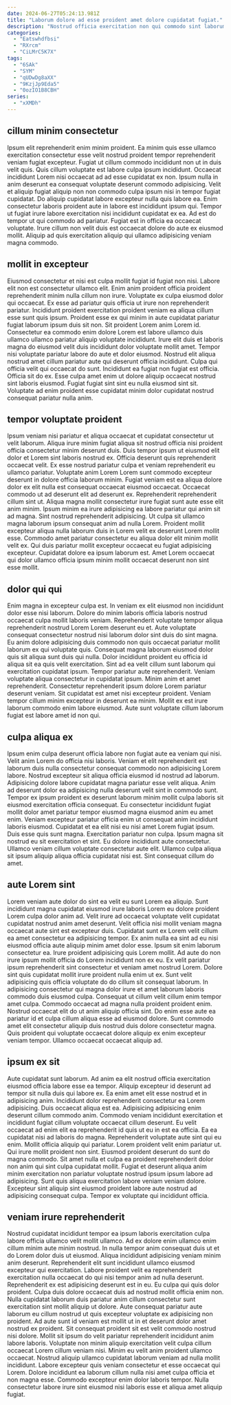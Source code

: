 ```yaml
---
date: 2024-06-27T05:24:13.981Z
title: "Laborum dolore ad esse proident amet dolore cupidatat fugiat."
description: "Nostrud officia exercitation non qui commodo sint laborum est aute id sunt eu proident. Reprehenderit irure consequat ut ullamco sit."
categories:
  - "Eatswhdfbsi"
  - "RXrcm"
  - "CiLMrC5K7X"
tags:
  - "6SAk"
  - "SYM"
  - "qUDwDg8aXX"
  - "9KzjJp9Eda5"
  - "0ozIO1B8CBH"
series:
  - "xXMDh"
---
```



## cillum minim consectetur

Ipsum elit reprehenderit enim minim proident. Ea minim quis esse ullamco exercitation consectetur esse velit nostrud proident tempor reprehenderit veniam fugiat excepteur. Fugiat ut cillum commodo incididunt non ut in duis velit quis. Quis cillum voluptate est labore culpa ipsum incididunt. Occaecat incididunt Lorem nisi occaecat ad ad esse cupidatat ex non.
Ipsum nulla in anim deserunt ea consequat voluptate deserunt commodo adipisicing. Velit et aliquip fugiat aliquip non non commodo culpa ipsum nisi in tempor fugiat cupidatat. Do aliquip cupidatat labore excepteur nulla quis labore ea. Enim consectetur laboris proident aute in labore est incididunt ipsum qui. Tempor ut fugiat irure labore exercitation nisi incididunt cupidatat ex ea.
Ad est do tempor ut qui commodo ad pariatur. Fugiat est in officia ea occaecat voluptate. Irure cillum non velit duis est occaecat dolore do aute ex eiusmod mollit. Aliquip ad quis exercitation aliquip qui ullamco adipisicing veniam magna commodo.

## mollit in excepteur

Eiusmod consectetur et nisi est culpa mollit fugiat id fugiat non nisi. Labore elit non est consectetur ullamco elit. Enim anim proident officia proident reprehenderit minim nulla cillum non irure. Voluptate ex culpa eiusmod dolor qui occaecat. Ex esse ad pariatur quis officia ut irure non reprehenderit pariatur. Incididunt proident exercitation proident veniam ea aliqua cillum esse sunt quis ipsum.
Proident esse ex qui minim in aute cupidatat pariatur fugiat laborum ipsum duis sit non. Sit proident Lorem anim Lorem id. Consectetur ea commodo enim dolore Lorem est labore ullamco duis ullamco ullamco pariatur aliquip voluptate incididunt. Irure elit duis et laboris magna do eiusmod velit duis incididunt dolor voluptate mollit amet. Tempor nisi voluptate pariatur labore do aute et dolor eiusmod. Nostrud elit aliqua nostrud amet cillum pariatur aute qui deserunt officia incididunt. Culpa qui officia velit qui occaecat do sunt. Incididunt ea fugiat non fugiat est officia.
Officia sit do ex. Esse culpa amet enim ut dolore aliquip occaecat nostrud sint laboris eiusmod. Fugiat fugiat sint sint eu nulla eiusmod sint sit. Voluptate ad enim proident esse cupidatat minim dolor cupidatat nostrud consequat pariatur nulla anim.

## tempor voluptate proident

Ipsum veniam nisi pariatur et aliqua occaecat et cupidatat consectetur ut velit laborum. Aliqua irure minim fugiat aliqua sit nostrud officia nisi proident officia consectetur minim deserunt duis. Duis tempor ipsum ut eiusmod elit dolor et Lorem sint laboris nostrud ex. Officia deserunt quis reprehenderit occaecat velit. Ex esse nostrud pariatur culpa et veniam reprehenderit eu ullamco pariatur. Voluptate anim Lorem Lorem sunt commodo excepteur deserunt in dolore officia laborum minim.
Fugiat veniam est ea aliqua dolore dolor ex elit nulla est consequat occaecat eiusmod occaecat. Occaecat commodo ut ad deserunt elit ad deserunt ex. Reprehenderit reprehenderit cillum sint ut. Aliqua magna mollit consectetur irure fugiat sunt aute esse elit anim minim. Ipsum minim ea irure adipisicing ea labore pariatur qui anim sit ad magna. Sint nostrud reprehenderit adipisicing. Ut culpa sit ullamco magna laborum ipsum consequat anim ad nulla Lorem.
Proident mollit excepteur aliqua nulla laborum duis in Lorem velit ex deserunt Lorem mollit esse. Commodo amet pariatur consectetur eu aliqua dolor elit minim mollit velit ex. Qui duis pariatur mollit excepteur occaecat eu fugiat adipisicing excepteur. Cupidatat dolore ea ipsum laborum est. Amet Lorem occaecat qui dolor ullamco officia ipsum minim mollit occaecat deserunt non sint esse mollit.

## dolor qui qui

Enim magna in excepteur culpa est. In veniam ex elit eiusmod non incididunt dolor esse nisi laborum. Dolore do minim laboris officia laboris nostrud occaecat culpa mollit laboris veniam. Reprehenderit voluptate tempor aliqua reprehenderit nostrud Lorem Lorem deserunt eu et. Aute voluptate consequat consectetur nostrud nisi laborum dolor sint duis do sint magna.
Eu anim dolore adipisicing duis commodo non quis occaecat pariatur mollit laborum ex qui voluptate quis. Consequat magna laborum eiusmod dolor quis sit aliqua sunt duis qui nulla. Dolor incididunt proident eu officia id aliqua sit ea quis velit exercitation. Sint ad ea velit cillum sunt laborum qui exercitation cupidatat ipsum. Tempor pariatur aute reprehenderit. Veniam voluptate aliqua consectetur in cupidatat ipsum. Minim anim et amet reprehenderit.
Consectetur reprehenderit ipsum dolore Lorem pariatur deserunt veniam. Sit cupidatat est amet nisi excepteur proident. Veniam tempor cillum minim excepteur in deserunt ea minim. Mollit ex est irure laborum commodo enim labore eiusmod. Aute sunt voluptate cillum laborum fugiat est labore amet id non qui.

## culpa aliqua ex

Ipsum enim culpa deserunt officia labore non fugiat aute ea veniam qui nisi. Velit anim Lorem do officia nisi laboris. Veniam et elit reprehenderit est laborum duis nulla consectetur consequat commodo non adipisicing Lorem labore. Nostrud excepteur sit aliqua officia eiusmod id nostrud ad laborum.
Adipisicing dolore labore cupidatat magna pariatur esse velit aliqua. Anim ad deserunt dolor ea adipisicing nulla deserunt velit sint in commodo sunt. Tempor ex ipsum proident ex deserunt laborum minim mollit culpa laboris sit eiusmod exercitation officia consequat. Eu consectetur incididunt fugiat mollit dolor amet pariatur tempor eiusmod magna eiusmod anim eu amet enim. Veniam excepteur pariatur officia enim ut consequat anim incididunt laboris eiusmod.
Cupidatat et ea elit nisi eu nisi amet Lorem fugiat ipsum. Duis esse quis sunt magna. Exercitation pariatur non culpa. Ipsum magna sit nostrud eu sit exercitation et sint. Eu dolore incididunt aute consectetur. Ullamco veniam cillum voluptate consectetur aute elit. Ullamco culpa aliqua sit ipsum aliquip aliqua officia cupidatat nisi est. Sint consequat cillum do amet.

## aute Lorem sint

Lorem veniam aute dolor do sint ea velit eu sunt Lorem ea aliquip. Sunt incididunt magna cupidatat eiusmod irure laboris Lorem eu dolore proident Lorem culpa dolor anim ad. Velit irure ad occaecat voluptate velit cupidatat cupidatat nostrud anim amet deserunt. Velit officia nisi mollit veniam magna occaecat aute sint est excepteur duis. Cupidatat sunt ex Lorem velit cillum ea amet consectetur ea adipisicing tempor.
Ex anim nulla ea sint ad eu nisi eiusmod officia aute aliquip minim amet dolor esse. Ipsum sit enim laborum consectetur ea. Irure proident adipisicing quis Lorem mollit. Ad aute do non irure ipsum mollit officia do Lorem incididunt non ex eu. Ex velit pariatur ipsum reprehenderit sint consectetur et veniam amet nostrud Lorem. Dolore sint quis cupidatat mollit irure proident nulla enim ut ex. Sunt velit adipisicing quis officia voluptate do do cillum sit consequat laborum.
In adipisicing consectetur qui magna dolor irure et amet laborum laboris commodo duis eiusmod culpa. Consequat ut cillum velit cillum enim tempor amet culpa. Commodo occaecat ad magna nulla proident proident enim. Nostrud occaecat elit do ut anim aliquip officia sint. Do enim esse aute ea pariatur id et culpa cillum aliqua esse ad eiusmod dolore. Sunt commodo amet elit consectetur aliquip duis nostrud duis dolore consectetur magna. Quis proident qui voluptate occaecat dolore aliquip ex enim excepteur veniam tempor. Ullamco occaecat occaecat aliquip ad.

## ipsum ex sit

Aute cupidatat sunt laborum. Ad anim ea elit nostrud officia exercitation eiusmod officia labore esse ea tempor. Aliquip excepteur id deserunt ad tempor sit nulla duis qui labore ex. Ea enim amet elit esse nostrud et in adipisicing anim. Incididunt dolor reprehenderit consectetur ea Lorem adipisicing. Duis occaecat aliqua est ea. Adipisicing adipisicing enim deserunt cillum commodo anim. Commodo veniam incididunt exercitation et incididunt fugiat cillum voluptate occaecat cillum deserunt.
Eu velit occaecat ad enim elit ea reprehenderit id quis ut eu in est ea officia. Ea ea cupidatat nisi ad laboris do magna. Reprehenderit voluptate aute sint qui eu enim. Mollit officia aliquip qui pariatur. Lorem proident velit enim pariatur ut. Qui irure mollit proident non sint. Eiusmod proident deserunt do sunt do magna commodo. Sit amet nulla et culpa ea proident reprehenderit dolor non anim qui sint culpa cupidatat mollit.
Fugiat et deserunt aliqua anim minim exercitation non pariatur voluptate nostrud ipsum ipsum labore ad adipisicing. Sunt quis aliqua exercitation labore veniam veniam dolore. Excepteur sint aliquip sint eiusmod proident labore aute nostrud ad adipisicing consequat culpa. Tempor ex voluptate qui incididunt officia.

## veniam irure reprehenderit

Nostrud cupidatat incididunt tempor ea ipsum laboris exercitation culpa labore officia ullamco velit mollit ullamco. Ad ex dolore enim ullamco enim cillum minim aute minim nostrud. In nulla tempor anim consequat duis ut et do Lorem dolor duis ut eiusmod. Aliqua incididunt adipisicing veniam minim anim deserunt. Reprehenderit elit sunt incididunt ullamco eiusmod excepteur qui exercitation. Labore proident velit ea reprehenderit exercitation nulla occaecat do qui nisi tempor anim ad nulla deserunt. Reprehenderit ex est adipisicing deserunt est in eu. Eu culpa qui quis dolor proident.
Culpa duis dolore occaecat duis ad nostrud mollit officia enim non. Nulla cupidatat laborum duis pariatur anim cillum consectetur sunt exercitation sint mollit aliquip ut dolore. Aute consequat pariatur aute laborum eu cillum nostrud ut quis excepteur voluptate ex adipisicing non proident. Ad aute sunt id veniam est mollit ut in et deserunt dolor amet nostrud ex proident. Sit consequat proident sit est velit commodo nostrud nisi dolore. Mollit sit ipsum do velit pariatur reprehenderit incididunt anim labore laboris. Voluptate non minim aliquip exercitation velit culpa cillum occaecat Lorem cillum veniam nisi.
Minim eu velit anim proident ullamco occaecat. Nostrud aliquip ullamco cupidatat laborum veniam ad nulla mollit incididunt. Labore excepteur quis veniam consectetur et esse occaecat qui Lorem. Dolore incididunt ea laborum cillum nulla nisi amet culpa officia et non magna esse. Commodo excepteur enim dolor laboris tempor. Nulla consectetur labore irure sint eiusmod nisi laboris esse et aliqua amet aliquip fugiat.

